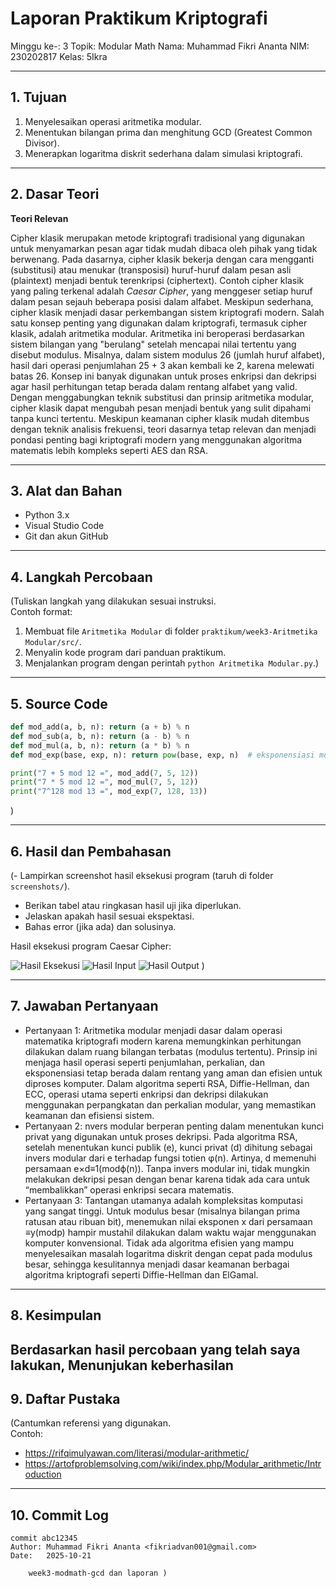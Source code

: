 # Laporan Praktikum Kriptografi
Minggu ke-: 3 
Topik: Modular Math 
Nama: Muhammad Fikri Ananta 
NIM: 230202817 
Kelas: 5Ikra  

---

## 1. Tujuan
1. Menyelesaikan operasi aritmetika modular.
2. Menentukan bilangan prima dan menghitung GCD (Greatest Common Divisor).
3. Menerapkan logaritma diskrit sederhana dalam simulasi kriptografi.

---

## 2. Dasar Teori
**Teori Relevan**

Cipher klasik merupakan metode kriptografi tradisional yang digunakan untuk menyamarkan pesan agar tidak mudah dibaca oleh pihak yang tidak berwenang. Pada dasarnya, cipher klasik bekerja dengan cara mengganti (substitusi) atau menukar (transposisi) huruf-huruf dalam pesan asli (plaintext) menjadi bentuk terenkripsi (ciphertext). Contoh cipher klasik yang paling terkenal adalah *Caesar Cipher*, yang menggeser setiap huruf dalam pesan sejauh beberapa posisi dalam alfabet. Meskipun sederhana, cipher klasik menjadi dasar perkembangan sistem kriptografi modern.
Salah satu konsep penting yang digunakan dalam kriptografi, termasuk cipher klasik, adalah aritmetika modular. Aritmetika ini beroperasi berdasarkan sistem bilangan yang "berulang" setelah mencapai nilai tertentu yang disebut modulus. Misalnya, dalam sistem modulus 26 (jumlah huruf alfabet), hasil dari operasi penjumlahan 25 + 3 akan kembali ke 2, karena melewati batas 26. Konsep ini banyak digunakan untuk proses enkripsi dan dekripsi agar hasil perhitungan tetap berada dalam rentang alfabet yang valid.
Dengan menggabungkan teknik substitusi dan prinsip aritmetika modular, cipher klasik dapat mengubah pesan menjadi bentuk yang sulit dipahami tanpa kunci tertentu. Meskipun keamanan cipher klasik mudah ditembus dengan teknik analisis frekuensi, teori dasarnya tetap relevan dan menjadi pondasi penting bagi kriptografi modern yang menggunakan algoritma matematis lebih kompleks seperti AES dan RSA.


---

## 3. Alat dan Bahan
- Python 3.x  
- Visual Studio Code
- Git dan akun GitHub  

---

## 4. Langkah Percobaan
(Tuliskan langkah yang dilakukan sesuai instruksi.  
Contoh format:
1. Membuat file `Aritmetika Modular` di folder `praktikum/week3-Aritmetika Modular/src/`.
2. Menyalin kode program dari panduan praktikum.
3. Menjalankan program dengan perintah `python Aritmetika Modular.py`.)

---

## 5. Source Code

```python
def mod_add(a, b, n): return (a + b) % n
def mod_sub(a, b, n): return (a - b) % n
def mod_mul(a, b, n): return (a * b) % n
def mod_exp(base, exp, n): return pow(base, exp, n)  # eksponensiasi modular

print("7 + 5 mod 12 =", mod_add(7, 5, 12))
print("7 * 5 mod 12 =", mod_mul(7, 5, 12))
print("7^128 mod 13 =", mod_exp(7, 128, 13))
```
)

---

## 6. Hasil dan Pembahasan
(- Lampirkan screenshot hasil eksekusi program (taruh di folder `screenshots/`).  
- Berikan tabel atau ringkasan hasil uji jika diperlukan.  
- Jelaskan apakah hasil sesuai ekspektasi.  
- Bahas error (jika ada) dan solusinya. 

Hasil eksekusi program Caesar Cipher:

![Hasil Eksekusi](screenshots/output.png)
![Hasil Input](screenshots/input.png)
![Hasil Output](screenshots/output.png)
)

---

## 7. Jawaban Pertanyaan 
- Pertanyaan 1: Aritmetika modular menjadi dasar dalam operasi matematika kriptografi modern karena memungkinkan perhitungan dilakukan dalam ruang bilangan terbatas (modulus tertentu). Prinsip ini menjaga hasil operasi seperti penjumlahan, perkalian, dan eksponensiasi tetap berada dalam rentang yang aman dan efisien untuk diproses komputer. Dalam algoritma seperti RSA, Diffie-Hellman, dan ECC, operasi utama seperti enkripsi dan dekripsi dilakukan menggunakan perpangkatan dan perkalian modular, yang memastikan keamanan dan efisiensi sistem.
- Pertanyaan 2: nvers modular berperan penting dalam menentukan kunci privat yang digunakan untuk proses dekripsi. Pada algoritma RSA, setelah menentukan kunci publik (e), kunci privat (d) dihitung sebagai invers modular dari e terhadap fungsi totien φ(n). Artinya, d memenuhi persamaan e×d≡1(modϕ(n)). Tanpa invers modular ini, tidak mungkin melakukan dekripsi pesan dengan benar karena tidak ada cara untuk “membalikkan” operasi enkripsi secara matematis. 
- Pertanyaan 3: Tantangan utamanya adalah kompleksitas komputasi yang sangat tinggi. Untuk modulus besar (misalnya bilangan prima ratusan atau ribuan bit), menemukan nilai eksponen x dari persamaan ≡y(modp) hampir mustahil dilakukan dalam waktu wajar menggunakan komputer konvensional. Tidak ada algoritma efisien yang mampu menyelesaikan masalah logaritma diskrit dengan cepat pada modulus besar, sehingga kesulitannya menjadi dasar keamanan berbagai algoritma kriptografi seperti Diffie-Hellman dan ElGamal.
---

## 8. Kesimpulan
Berdasarkan hasil percobaan yang telah saya lakukan, Menunjukan keberhasilan 
--- 

## 9. Daftar Pustaka
(Cantumkan referensi yang digunakan.  
Contoh:  
- https://rifqimulyawan.com/literasi/modular-arithmetic/  
- https://artofproblemsolving.com/wiki/index.php/Modular_arithmetic/Introduction

---

## 10. Commit Log
```
commit abc12345
Author: Muhammad Fikri Ananta <fikriadvan001@gmail.com>
Date:   2025-10-21

    week3-modmath-gcd dan laporan )
```
